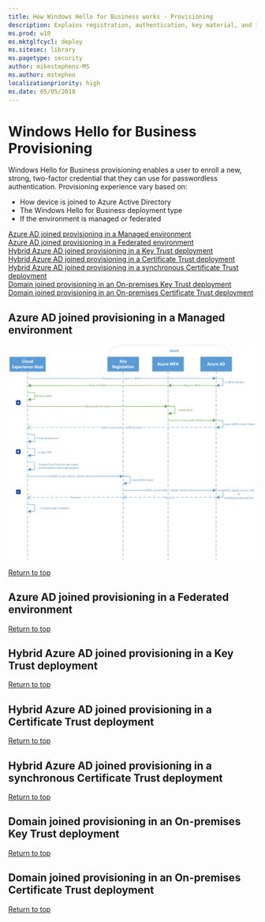 ```yaml
---
title: How Windows Hello for Business works - Provisioning
description: Explains registration, authentication, key material, and infrastructure for Windows Hello for Business.
ms.prod: w10
ms.mktglfcycl: deploy
ms.sitesec: library
ms.pagetype: security
author: mikestephens-MS
ms.author: mstephen
localizationpriority: high
ms.date: 05/05/2018
---
```

# Windows Hello for Business Provisioning
Windows Hello for Business provisioning enables a user to enroll a new, strong, two-factor credential that they can use for passwordless authentication.  Provisioning experience vary based on:
- How device is joined to Azure Active Directory
- The Windows Hello for Business deployment type
- If the environment is managed or federated

[Azure AD joined provisioning in a Managed environment](#AzureADjoinedprovisioninginaManagedenvironment)<br>
[Azure AD joined provisioning in a Federated environment](#AzureADjoinedprovisioninginaFederatedenvironment)<br>
[Hybrid Azure AD joined provisioning in a Key Trust deployment](#HybridAzureADjoinedprovisioninginaKeyTrustdeployment)<br>
[Hybrid Azure AD joined provisioning in a Certificate Trust deployment](#HybridAzureADjoinedprovisioninginaCertificateTrustdeployment)<br>
[Hybrid Azure AD joined provisioning in a synchronous Certificate Trust deployment](#HybridAzureADjoinedprovisioninginasynchronousCertificateTrustdeployment)<br>
[Domain joined provisioning in an On-premises Key Trust deployment](#DomainjoinedprovisioninginanOnpremisesKeyTrustdeployment)<br>
[Domain joined provisioning in an On-premises Certificate Trust deployment](#DomainjoinedprovisioninginanOnpremisesCertificateTrustdeployment)<br>



## Azure AD joined provisioning in a Managed environment
![Azure AD joined provisioning in a Managed environment](images/howitworks/prov-aadj-managed.png)


[Return to top](#WindowsHelloforBusinessProvisioning)
## Azure AD joined provisioning in a Federated environment



[Return to top](#WindowsHelloforBusinessProvisioning)
## Hybrid Azure AD joined provisioning in a Key Trust deployment



[Return to top](#WindowsHelloforBusinessProvisioning)
## Hybrid Azure AD joined provisioning in a Certificate Trust deployment



[Return to top](#WindowsHelloforBusinessProvisioning)
## Hybrid Azure AD joined provisioning in a synchronous Certificate Trust deployment



[Return to top](#WindowsHelloforBusinessProvisioning)
## Domain joined provisioning in an On-premises Key Trust deployment



[Return to top](#WindowsHelloforBusinessProvisioning)
## Domain joined provisioning in an On-premises Certificate Trust deployment



[Return to top](#WindowsHelloforBusinessProvisioning)